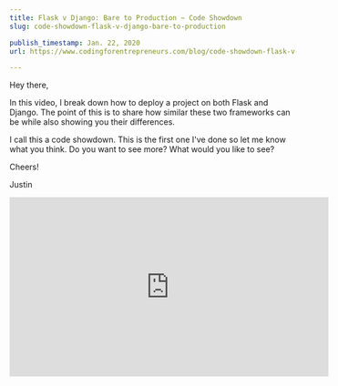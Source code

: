 ```yaml
---
title: Flask v Django: Bare to Production ~ Code Showdown
slug: code-showdown-flask-v-django-bare-to-production

publish_timestamp: Jan. 22, 2020
url: https://www.codingforentrepreneurs.com/blog/code-showdown-flask-v-django-bare-to-production/

---
```


Hey there,

In this video, I break down how to deploy a project on both Flask and Django. The point of this is to share how similar these two frameworks can be while also showing you their differences.

I call this a code showdown. This is the first one I've done so let me know what you think. Do you want to see more? What would you like to see?

Cheers!

Justin

<iframe width="560" height="315" src="https://www.youtube.com/embed/1_4ipYppIws" frameborder="0" allow="accelerometer; autoplay; encrypted-media; gyroscope; picture-in-picture" allowfullscreen></iframe>